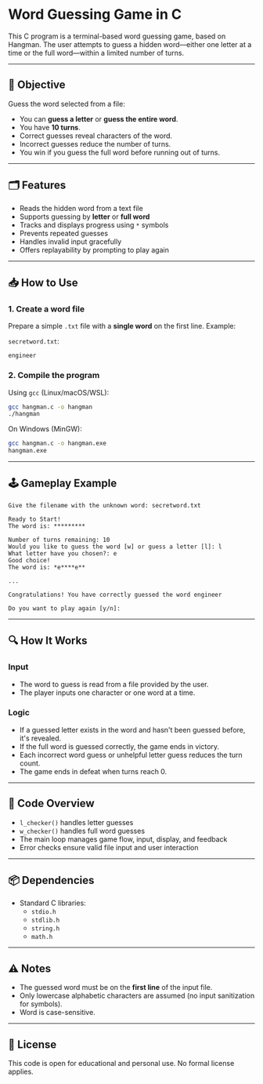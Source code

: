 # Word Guessing Game in C

This C program is a terminal-based word guessing game, based on Hangman. The user attempts to guess a hidden word—either one letter at a time or the full word—within a limited number of turns.

---

## 🎯 Objective

Guess the word selected from a file:
- You can **guess a letter** or **guess the entire word**.
- You have **10 turns**.
- Correct guesses reveal characters of the word.
- Incorrect guesses reduce the number of turns.
- You win if you guess the full word before running out of turns.

---

## 🗂️ Features

- Reads the hidden word from a text file
- Supports guessing by **letter** or **full word**
- Tracks and displays progress using `*` symbols
- Prevents repeated guesses
- Handles invalid input gracefully
- Offers replayability by prompting to play again

---

## 📥 How to Use

### 1. Create a word file

Prepare a simple `.txt` file with a **single word** on the first line. Example:

`secretword.txt`:
```
engineer
```

### 2. Compile the program

Using `gcc` (Linux/macOS/WSL):

```bash
gcc hangman.c -o hangman
./hangman
```

On Windows (MinGW):

```bash
gcc hangman.c -o hangman.exe
hangman.exe
```

---

## 🕹️ Gameplay Example

```
Give the filename with the unknown word: secretword.txt

Ready to Start!
The word is: *********

Number of turns remaining: 10
Would you like to guess the word [w] or guess a letter [l]: l
What letter have you chosen?: e
Good choice!
The word is: *e****e**

...

Congratulations! You have correctly guessed the word engineer

Do you want to play again [y/n]:
```

---

## 🔍 How It Works

### Input
- The word to guess is read from a file provided by the user.
- The player inputs one character or one word at a time.

### Logic
- If a guessed letter exists in the word and hasn't been guessed before, it's revealed.
- If the full word is guessed correctly, the game ends in victory.
- Each incorrect word guess or unhelpful letter guess reduces the turn count.
- The game ends in defeat when turns reach 0.

---

## 🧾 Code Overview

- `l_checker()` handles letter guesses
- `w_checker()` handles full word guesses
- The main loop manages game flow, input, display, and feedback
- Error checks ensure valid file input and user interaction

---

## 📦 Dependencies

- Standard C libraries:
  - `stdio.h`
  - `stdlib.h`
  - `string.h`
  - `math.h`

---

## ⚠️ Notes

- The guessed word must be on the **first line** of the input file.
- Only lowercase alphabetic characters are assumed (no input sanitization for symbols).
- Word is case-sensitive.

---

## 📄 License

This code is open for educational and personal use. No formal license applies.